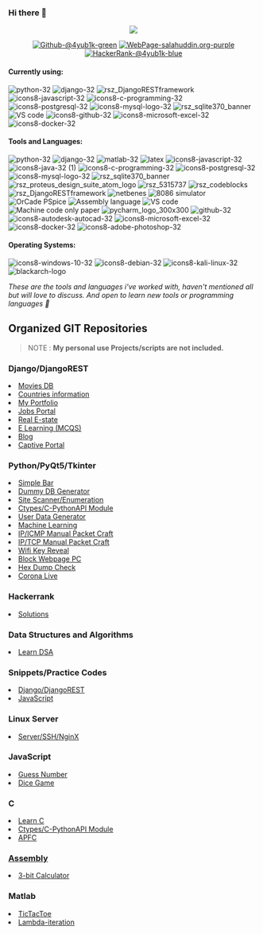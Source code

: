 ### Hi there 👋

<p align="center">
  <img src="https://user-images.githubusercontent.com/45902447/184103258-66ab3270-aa8d-4c9c-85a5-fe6d4cb5c831.png">
</p>

<p align="center">
  <a href="https://github.com/4yub1k"><img alt="Github-@4yub1k-green" src="https://user-images.githubusercontent.com/45902447/187991424-e4bcb85e-6ef4-48c5-9de4-131e51649ca2.svg"><a>
    <a href="https://salahuddin.org/"><img alt="WebPage-salahuddin.org-purple" src="https://user-images.githubusercontent.com/45902447/187993359-5b5da711-7383-4e7e-b621-f63fb6e0ffb6.svg"><a>
  <a href="https://www.hackerrank.com/4yub1k"><img alt="HackerRank-@4yub1k-blue" src="https://user-images.githubusercontent.com/45902447/187992171-7382b9d6-6c83-4de4-adac-0055f9a10116.svg"><a>

</p>

#### Currently using:
![python-32](https://user-images.githubusercontent.com/45902447/183979822-27f9f41f-63fe-47fa-8709-2cfa6714a936.png)
![django-32](https://user-images.githubusercontent.com/45902447/183980088-6288e8b5-fd51-4ef6-97b8-368110676858.png)
![rsz_DjangoRESTframework](https://user-images.githubusercontent.com/45902447/183988092-0f9a7fb1-72e8-45fb-9da4-717099dce469.png)
![icons8-javascript-32](https://user-images.githubusercontent.com/45902447/183982779-cf5f2203-6abb-4874-ac1b-80c5d867166f.png)
![icons8-c-programming-32](https://user-images.githubusercontent.com/45902447/183983322-db3fb3bd-b57e-435a-8f62-f441ef16a9f7.png)
![icons8-postgresql-32](https://user-images.githubusercontent.com/45902447/183983917-00a342e0-c04c-4ab9-b52f-67eb4e012e26.png)
![icons8-mysql-logo-32](https://user-images.githubusercontent.com/45902447/183983929-f1bbf7d1-ef5a-4b07-8d6a-f3da1a52cfff.png)
![rsz_sqlite370_banner](https://user-images.githubusercontent.com/45902447/183986394-b022007b-1c78-4f93-b9ed-9f06d6dacc46.png)
![VS code](https://user-images.githubusercontent.com/45902447/184091933-abd8a773-1d3d-4e6f-8028-d288c0e11788.png)
![icons8-github-32](https://user-images.githubusercontent.com/45902447/184094942-eba6d5ca-1a6d-40c8-9afe-d8f599dfec6b.png)
![icons8-microsoft-excel-32](https://user-images.githubusercontent.com/45902447/184095940-2b9537ec-ed75-4eb5-8eb4-63f83e3b48c5.png)
![icons8-docker-32](https://user-images.githubusercontent.com/45902447/184097448-082612d1-8a34-415d-b547-296d9fd5d618.png)

#### Tools and Languages:
![python-32](https://user-images.githubusercontent.com/45902447/183979822-27f9f41f-63fe-47fa-8709-2cfa6714a936.png)
![django-32](https://user-images.githubusercontent.com/45902447/183980088-6288e8b5-fd51-4ef6-97b8-368110676858.png)
![matlab-32](https://user-images.githubusercontent.com/45902447/183980369-6368495c-ef11-4385-b6dc-ca991da7a4fb.png)
![latex](https://user-images.githubusercontent.com/45902447/183980974-0e2a075f-68d9-4fdc-be4f-83b53bddf49c.png)
![icons8-javascript-32](https://user-images.githubusercontent.com/45902447/183982779-cf5f2203-6abb-4874-ac1b-80c5d867166f.png)
![icons8-java-32 (1)](https://user-images.githubusercontent.com/45902447/183983173-a4cea24a-a2a1-4378-b499-32a645b775a0.png)
![icons8-c-programming-32](https://user-images.githubusercontent.com/45902447/183983322-db3fb3bd-b57e-435a-8f62-f441ef16a9f7.png)
![icons8-postgresql-32](https://user-images.githubusercontent.com/45902447/183983917-00a342e0-c04c-4ab9-b52f-67eb4e012e26.png)
![icons8-mysql-logo-32](https://user-images.githubusercontent.com/45902447/183983929-f1bbf7d1-ef5a-4b07-8d6a-f3da1a52cfff.png)
![rsz_sqlite370_banner](https://user-images.githubusercontent.com/45902447/183986394-b022007b-1c78-4f93-b9ed-9f06d6dacc46.png)
![rsz_proteus_design_suite_atom_logo](https://user-images.githubusercontent.com/45902447/183986708-ac2dccac-64d6-470f-8d45-49ac0537a4f8.png)
![rsz_5315737](https://user-images.githubusercontent.com/45902447/183987524-721e53a4-7b76-4d43-a05c-838f9b1d8188.png)
![rsz_codeblocks](https://user-images.githubusercontent.com/45902447/183987823-3092505e-bce6-46b8-8736-c0bea114edf5.png)
![rsz_DjangoRESTframework](https://user-images.githubusercontent.com/45902447/183988092-0f9a7fb1-72e8-45fb-9da4-717099dce469.png)
![netbenes](https://user-images.githubusercontent.com/45902447/184089433-ccc3d037-6370-45fb-8b7f-c1f6d2d19e5f.png)
![8086 simulator](https://user-images.githubusercontent.com/45902447/184089775-acbd0b2b-6613-42d0-a792-221a9bd0b3f2.png)
![OrCade PSpice](https://user-images.githubusercontent.com/45902447/184090392-9a0b5f4d-cf9b-4f53-9c77-8a746eb68d1e.png)
![Assembly language](https://user-images.githubusercontent.com/45902447/184090609-dd699c06-a1c1-4396-ad1c-4d23251fb7b7.png)
![VS code](https://user-images.githubusercontent.com/45902447/184091933-abd8a773-1d3d-4e6f-8028-d288c0e11788.png)
![Machine code only paper](https://user-images.githubusercontent.com/45902447/184093301-62717bcd-b368-4166-b9f1-7677462005f3.png)
![pycharm_logo_300x300](https://user-images.githubusercontent.com/45902447/184093976-3a5cd5c9-6e42-4497-aa1a-17818b998807.png)
![github-32](https://user-images.githubusercontent.com/45902447/184094942-eba6d5ca-1a6d-40c8-9afe-d8f599dfec6b.png)
![icons8-autodesk-autocad-32](https://user-images.githubusercontent.com/45902447/184095572-3f64805b-34b9-4476-a68c-b1613cd1a5ae.png)
![icons8-microsoft-excel-32](https://user-images.githubusercontent.com/45902447/184095940-2b9537ec-ed75-4eb5-8eb4-63f83e3b48c5.png)
![icons8-docker-32](https://user-images.githubusercontent.com/45902447/184097448-082612d1-8a34-415d-b547-296d9fd5d618.png)
![icons8-adobe-photoshop-32](https://user-images.githubusercontent.com/45902447/184098029-b7c60423-a1c2-4bed-a632-35568e53e578.png)


#### Operating Systems:
![icons8-windows-10-32](https://user-images.githubusercontent.com/45902447/184094940-0ece50b8-7fa0-4342-aff3-f810eb4f3153.png)
![icons8-debian-32](https://user-images.githubusercontent.com/45902447/184095044-869fc7ae-3c91-478b-ad5a-7bf9dfe461e1.png)
![icons8-kali-linux-32](https://user-images.githubusercontent.com/45902447/184095050-efea20c1-16be-4c29-af4e-079a4d6a4776.png)
![blackarch-logo](https://user-images.githubusercontent.com/45902447/184095350-00a3f913-5e8e-4b94-a824-798a20900f7e.png)

_These are the tools and languages i've worked with, haven't mentioned all but will love to discuss. And open to learn new tools or programming languages 🙂_ 


<p align="center">
    <h2>Organized GIT Repositories</h2>
</p>

>NOTE : **My personal use Projects/scripts are not included.**
<h3>Django/DjangoREST</h3>
<uo>
  <li><a href="https://github.com/4yub1k/movie-rest-api">Movies DB</a> </li>
  <li><a href="https://github.com/4yub1k/country-django-api">Countries information </a> </li>
  <li><a href="https://salahuddin.org">My Portfolio</a> </li>
  <li><a href="https://github.com/4yub1k/job-portal-django">Jobs Portal</a> </li>
  <li><a href="https://github.com/4yub1k/real-estate-project">Real E-state</a> </li>
  <li><a href="https://github.com/4yub1k/mcqs-webspage-django">E Learning (MCQS)</a> </li>
  <li><a href="https://github.com/4yub1k/django-rest-api">Blog</a> </li>
  <li><a href="https://github.com/4yub1k/captive-portal">Captive Portal</a> </li>
</uo>

<h3>Python/PyQt5/Tkinter</h3>
<uo>
  <li><a href="https://github.com/4yub1k/simple-bar">Simple Bar</a> </li>
  <li><a href="https://github.com/4yub1k/database-dummy-data">Dummy DB Generator</a> </li>
  <li><a href="https://github.com/4yub1k/scan-site">Site Scanner/Enumeration</a> </li>
  <li><a href="https://github.com/4yub1k/Extending-C">Ctypes/C-PythonAPI Module</a> </li>
  <li><a href="https://github.com/4yub1k/user-random-details">User Data Generator</a> </li>
  <li><a href="https://github.com/4yub1k/Machine-learnings">Machine Learning</a> </li>
  <li><a href="https://github.com/4yub1k/ip_icmp">IP/ICMP Manual Packet Craft</a> </li>
  <li><a href="https://github.com/4yub1k/tcp_ip">IP/TCP Manual Packet Craft</a> </li>
  <li><a href="https://github.com/4yub1k/Python-Wifi-Password-Code-Gui-">Wifi Key Reveal</a> </li>
  <li><a href="https://github.com/4yub1k/Python-WebsiteBlocker.py">Block Webpage PC</a> </li>
  <li><a href="https://github.com/4yub1k/dump_check">Hex Dump Check</a> </li>
  <li><a href="https://salahuddin.org/work/12">Corona Live</a> </li>
</uo>

<h3>Hackerrank</h3>
<uo>
  <li><a href="https://github.com/4yub1k/hackerrank">Solutions</a></li>
</uo>

<h3>Data Structures and Algorithms</h3>
<uo>
  <li><a href="https://github.com/4yub1k/DSA">Learn DSA</a> </li>
</uo>

<h3>Snippets/Practice Codes</h3>
<uo>
  <li><a href="https://github.com/4yub1k/django-snippets">Django/DjangoREST</a> </li>
  <li><a href="https://github.com/4yub1k/javascript-practice-code">JavaScript</a> </li>
</uo>

<h3>Linux Server</h3>
<uo>
  <li><a href="https://github.com/4yub1k/linux-server-setup">Server/SSH/NginX</a> </li>
</uo>

<h3>JavaScript</h3>
<uo>
  <li><a href="https://github.com/4yub1k/javascript-practice-code/tree/main/1-%20Guess%20number">Guess Number</a> </li>
  <li><a href="https://github.com/4yub1k/javascript-practice-code/tree/main/3-%20Pig%20game">Dice Game</a> </li>
</uo>


<h3>C</h3>
<uo>
  <li><a href="https://github.com/4yub1k/learn-c">Learn C</a> </li>
  <li><a href="https://github.com/4yub1k/Extending-C">Ctypes/C-PythonAPI Module</a> </li>
  <li><a href="https://salahuddin.org/work/11">APFC </li>
 
</uo>

<h3>Assembly</h3>
<uo>
  <li><a href="https://github.com/4yub1k/3-bit-calculator">3-bit Calculator</a> </li>
</uo>

<h3>Matlab</h3>
<uo>
  <li><a href="https://github.com/4yub1k/Tictactoe">TicTacToe</a> </li>
  <li><a href="https://github.com/4yub1k/Lambda-iteration">Lambda-iteration</a> </li>
</uo>
